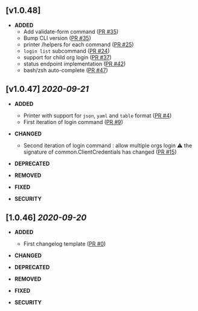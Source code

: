 ## [v1.0.48]
- **ADDED**
  - Add validate-form command
   ([PR #35](https://github.com/cycloidio/cycloid-cli/pull/35))
  - Bump CLI version
   ([PR #35](https://github.com/cycloidio/cycloid-cli/pull/35))
  - printer /helpers for each command
   ([PR #25](https://github.com/cycloidio/cycloid-cli/pull/25))
  - `login list` subcommand
   ([PR #24](https://github.com/cycloidio/cycloid-cli/pull/24))
  - support for child org login
   ([PR #37](https://github.com/cycloidio/cycloid-cli/pull/37))
  - status endpoint implementation
   ([PR #42](https://github.com/cycloidio/cycloid-cli/pull/42))
  - bash/zsh auto-complete
   ([PR #47](https://github.com/cycloidio/cycloid-cli/pull/47))

## [v1.0.47] _2020-09-21_
- **ADDED**
  - Printer with support for `json`, `yaml` and `table` format
  ([PR #4](https://github.com/cycloidio/cycloid-cli/pull/4))
  - First iteration of login command 
  ([PR #9](https://github.com/cycloidio/cycloid-cli/pull/9))

- **CHANGED**
  - Second iteration of login command : allow multiple orgs login
  :warning: the signature of common.ClientCredentials has changed
  ([PR #15](https://github.com/cycloidio/cycloid-cli/pull/15))

- **DEPRECATED**

- **REMOVED**

- **FIXED**

- **SECURITY**

## [1.0.46] _2020-09-20_
- **ADDED**
  - First changelog template
  ([PR #0](https://github.com/cycloidio/cycloid-cli/pull/0))

- **CHANGED**

- **DEPRECATED**

- **REMOVED**

- **FIXED**

- **SECURITY**
